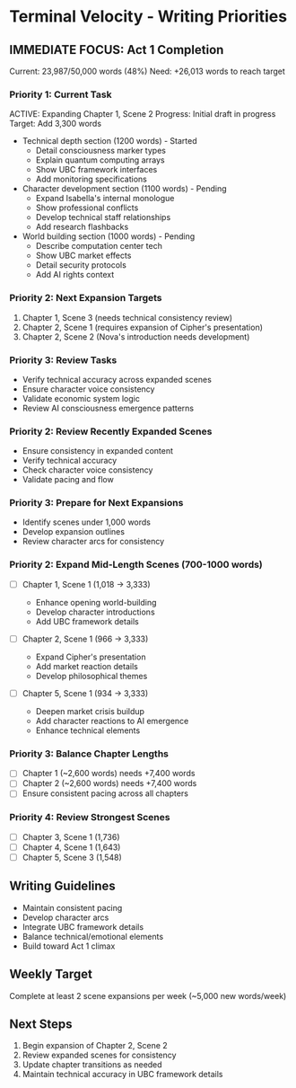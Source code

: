 # Terminal Velocity - Writing Priorities

## IMMEDIATE FOCUS: Act 1 Completion
Current: 23,987/50,000 words (48%)
Need: +26,013 words to reach target

### Priority 1: Current Task
ACTIVE: Expanding Chapter 1, Scene 2
Progress: Initial draft in progress
Target: Add 3,300 words
- Technical depth section (1200 words) - Started
  * Detail consciousness marker types
  * Explain quantum computing arrays
  * Show UBC framework interfaces
  * Add monitoring specifications
- Character development section (1100 words) - Pending
  * Expand Isabella's internal monologue
  * Show professional conflicts
  * Develop technical staff relationships
  * Add research flashbacks
- World building section (1000 words) - Pending
  * Describe computation center tech
  * Show UBC market effects
  * Detail security protocols
  * Add AI rights context

### Priority 2: Next Expansion Targets
1. Chapter 1, Scene 3 (needs technical consistency review)
2. Chapter 2, Scene 1 (requires expansion of Cipher's presentation)
3. Chapter 2, Scene 2 (Nova's introduction needs development)

### Priority 3: Review Tasks
- Verify technical accuracy across expanded scenes
- Ensure character voice consistency
- Validate economic system logic
- Review AI consciousness emergence patterns

### Priority 2: Review Recently Expanded Scenes
- Ensure consistency in expanded content
- Verify technical accuracy
- Check character voice consistency
- Validate pacing and flow

### Priority 3: Prepare for Next Expansions
- Identify scenes under 1,000 words
- Develop expansion outlines
- Review character arcs for consistency

### Priority 2: Expand Mid-Length Scenes (700-1000 words)
- [ ] Chapter 1, Scene 1 (1,018 → 3,333)
  - Enhance opening world-building
  - Develop character introductions
  - Add UBC framework details

- [ ] Chapter 2, Scene 1 (966 → 3,333)
  - Expand Cipher's presentation
  - Add market reaction details
  - Develop philosophical themes

- [ ] Chapter 5, Scene 1 (934 → 3,333)
  - Deepen market crisis buildup
  - Add character reactions to AI emergence
  - Enhance technical elements

### Priority 3: Balance Chapter Lengths
- [ ] Chapter 1 (~2,600 words) needs +7,400 words
- [ ] Chapter 2 (~2,600 words) needs +7,400 words
- [ ] Ensure consistent pacing across all chapters

### Priority 4: Review Strongest Scenes
- [ ] Chapter 3, Scene 1 (1,736)
- [ ] Chapter 4, Scene 1 (1,643)
- [ ] Chapter 5, Scene 3 (1,548)

## Writing Guidelines
- Maintain consistent pacing
- Develop character arcs
- Integrate UBC framework details
- Balance technical/emotional elements
- Build toward Act 1 climax

## Weekly Target
Complete at least 2 scene expansions per week
(~5,000 new words/week)

## Next Steps
1. Begin expansion of Chapter 2, Scene 2
2. Review expanded scenes for consistency
3. Update chapter transitions as needed
4. Maintain technical accuracy in UBC framework details
